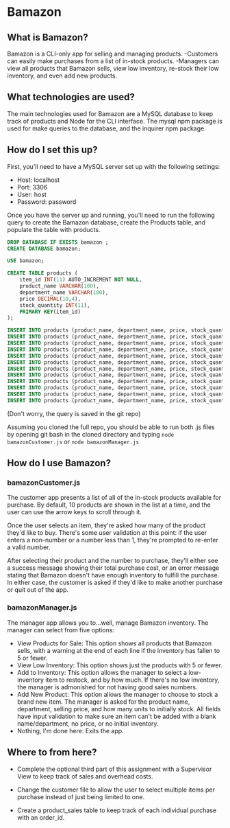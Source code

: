 # Bamazon

## What is Bamazon?
Bamazon is a CLI-only app for selling and managing products.
-Customers can easily make purchases from a list of in-stock products.
-Managers can view all products that Bamazon sells, view low inventory, re-stock their low inventory, and even add new products.

## What technologies are used?
The main technologies used for Bamazon are a MySQL database to keep track of products and Node for the CLI interface. The mysql npm package is used for make queries to the database, and the inquirer npm package.

## How do I set this up?
First, you'll need to have a MySQL server set up with the following settings:
- Host: localhost
- Port: 3306
- User: host
- Password: password

Once you have the server up and running, you'll need to run the following query to create the Bamazon database, create the Products table, and populate the table with products.

```sql
DROP DATABASE IF EXISTS bamazon ;
CREATE DATABASE bamazon;

USE bamazon;

CREATE TABLE products (
    item_id INT(11) AUTO_INCREMENT NOT NULL,
    product_name VARCHAR(100),
    department_name VARCHAR(100),
    price DECIMAL(10,4),
    stock_quantity INT(11),
    PRIMARY KEY(item_id)
);

INSERT INTO products (product_name, department_name, price, stock_quantity) VALUES ("Avengers [BLU-RAY]", "Video", 18.99, 10);
INSERT INTO products (product_name, department_name, price, stock_quantity) VALUES ("Captain America: Civil War [BLU-RAY]", "Video", 20.99, 12);
INSERT INTO products (product_name, department_name, price, stock_quantity) VALUES ("Thor: Ragnarok [BLU-RAY]", "Video", 21.99, 8);
INSERT INTO products (product_name, department_name, price, stock_quantity) VALUES ("Spider-Man [PS4]", "Games", 62.99, 10);
INSERT INTO products (product_name, department_name, price, stock_quantity) VALUES ("Kingdom Hearts 3 [PS4]", "Games", 69.99, 12);
INSERT INTO products (product_name, department_name, price, stock_quantity) VALUES ("Harry Potter and the Deathly Hallows [Hardcover]", "Books", 20.99, 5);
INSERT INTO products (product_name, department_name, price, stock_quantity) VALUES ("American Gods [Hardcover]", "Books", 22.99, 6);
INSERT INTO products (product_name, department_name, price, stock_quantity) VALUES ("Horizon Zero Dawn", "Games", 20.95, 20);
INSERT INTO products (product_name, department_name, price, stock_quantity) VALUES ("Percy Jackson and the Lightning Thief [Paperback]", "Books", 12.95, 12);
INSERT INTO products (product_name, department_name, price, stock_quantity) VALUES ("Deadpool 2 [BLU-RAY]", "Video", 24.99, 10);
INSERT INTO products (product_name, department_name, price, stock_quantity) VALUES ("Logan [Digital Download]", "Video", 18.99, 12);
INSERT INTO products (product_name, department_name, price, stock_quantity) VALUES ("Star Wars: The Empire Strikes Back [BLU-RAY]", "Video", 19.99, 10);
```
(Don't worry, the query is saved in the git repo)

Assuming you cloned the full repo, you should be able to run both .js files by opening git bash in the cloned directory and typing `node bamazonCustomer.js` or `node bamazonManager.js`

## How do I use Bamazon?

### bamazonCustomer.js
The customer app presents a list of all of the in-stock products available for purchase. By default, 10 products are shown in the list at a time, and the user can use the arrow keys to scroll through it.

Once the user selects an item, they're asked how many of the product they'd like to buy. There's some user validation at this point: if the user enters a non-number or a number less than 1, they're prompted to re-enter a valid number.

After selecting their product and the number to purchase, they'll either see a success message showing their total purchase cost, or an error message stating that Bamazon doesn't have enough inventory to fulfill the purchase. In either case, the customer is asked if they'd like to make another purchase or quit out of the app.

### bamazonManager.js

The manager app allows you to...well, manage Bamazon inventory. The manager can select from five options:
- View Products for Sale: This option shows all products that Bamazon sells, with a warning at the end of each line if the inventory has fallen to 5 or fewer.
- View Low Inventory: This option shows just the products with 5 or fewer.
- Add to Inventory: This option allows the manager to select a low-inventory item to restock, and by how much. If there's no low inventory, the manager is admonished for not having good sales numbers.
- Add New Product: This option allows the manager to choose to stock a brand new item. The manager is asked for the product name, department, selling price, and how many units to initially stock. All fields have input validation to make sure an item can't be added with a blank name/department, no price, or no initial inventory.
- Nothing, I'm done here: Exits the app.

## Where to from here?

* Complete the optional third part of this assignment with a Supervisor View to keep track of sales and overhead costs.

* Change the customer file to allow the user to select multiple items per purchase instead of just being limited to one.

* Create a product_sales table to keep track of each individual purchase with an order_id.